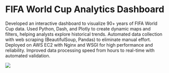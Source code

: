 # FIFA World Cup Analytics Dashboard

Developed an interactive dashboard to visualize 90+ years of FIFA World Cup data. Used Python, Dash, and Plotly to create dynamic maps and filters, helping analysts explore historical trends. Automated data collection with web scraping (BeautifulSoup, Pandas) to eliminate manual effort. Deployed on AWS EC2 with Nginx and WSGI for high performance and reliability. Improved data processing speed from hours to real-time with automated validation.

<img src="Docs/Screenshot 2025-03-30 at 7.33.56 PM.png">
